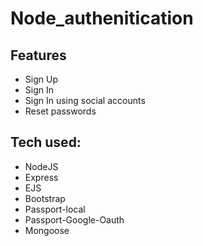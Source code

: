 # Node_authenitication

## Features
* Sign Up
* Sign In
* Sign In using social accounts
* Reset passwords

## Tech used:

* NodeJS
* Express
* EJS
* Bootstrap
* Passport-local
* Passport-Google-Oauth
* Mongoose
